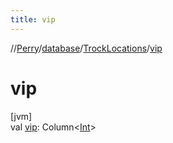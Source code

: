 ```yaml
---
title: vip
---
```

//[Perry](../../../index.html)/[database](../index.html)/[TrockLocations](index.html)/[vip](vip.html)



# vip



[jvm]\
val [vip](vip.html): Column&lt;[Int](https://kotlinlang.org/api/latest/jvm/stdlib/kotlin/-int/index.html)&gt;




